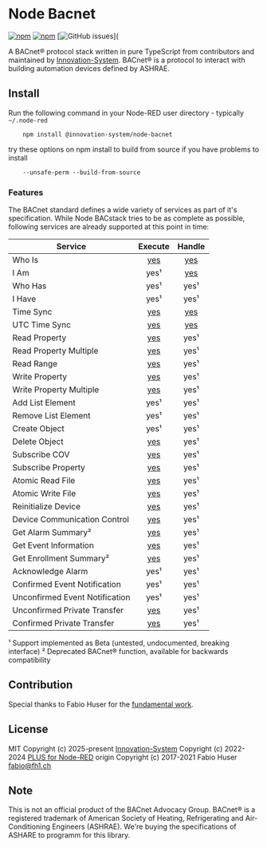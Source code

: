 # Node Bacnet

[![npm](https://img.shields.io/npm/v/@innovation-system/node-bacnet.svg)](https://www.npmjs.com/package/@innovation-system/node-bacnet)
[![npm](https://img.shields.io/npm/dt/@innovation-system/node-bacnet.svg)](https://www.npmjs.com/package/@innovation-system/node-bacnet)
[![GitHub issues](https://img.shields.io/github/issues/innovation-system/node-bacnet.svg)](

A BACnet® protocol stack written in pure TypeScript from contributors and maintained by [Innovation-System](https://www.innovation-system.it/).
BACnet® is a protocol to interact with building automation devices defined by ASHRAE.

## Install

Run the following command in your Node-RED user directory - typically `~/.node-red`

        npm install @innovation-system/node-bacnet

try these options on npm install to build from source if you have problems to install

        --unsafe-perm --build-from-source

### Features

The BACnet standard defines a wide variety of services as part of it's
specification. While Node BACstack tries to be as complete as possible,
following services are already supported at this point in time:

| Service                        |                                      Execute                                      | Handle                                                                        |
|--------------------------------|:---------------------------------------------------------------------------------:|:-----------------------------------------------------------------------------:|
| Who Is                         | [yes](http://books.plus4nodered.com/ts-node-bacnet/whoIs)                        | [yes](http://books.plus4nodered.com/ts-node-bacnet/event:whoIs)       |
| I Am                           |                                       yes¹                                        | [yes](http://books.plus4nodered.com/ts-node-bacnet/event:iAm)         |
| Who Has                        |                                       yes¹                                        | yes¹                                                                          |
| I Have                         |                                       yes¹                                        | yes¹                                                                          |
| Time Sync                      |           [yes](http://books.plus4nodered.com/ts-node-bacnet/timeSync)           | [yes](http://books.plus4nodered.com/ts-node-bacnet/event:timeSync)    |
| UTC Time Sync                  |         [yes](http://books.plus4nodered.com/ts-node-bacnet/timeSyncUTC)          | [yes](http://books.plus4nodered.com/ts-node-bacnet/event:timeSyncUTC) |
| Read Property                  |         [yes](http://books.plus4nodered.com/ts-node-bacnet/readProperty)         | yes¹                                                                          |
| Read Property Multiple         |     [yes](http://books.plus4nodered.com/ts-node-bacnet/readPropertyMultiple)     | yes¹                                                                          |
| Read Range                     |          [yes](http://books.plus4nodered.com/ts-node-bacnet/readRange)           | yes¹                                                                          |
| Write Property                 |        [yes](http://books.plus4nodered.com/ts-node-bacnet/writeProperty)         | yes¹                                                                          |
| Write Property Multiple        |    [yes](http://books.plus4nodered.com/ts-node-bacnet/writePropertyMultiple)     | yes¹                                                                          |
| Add List Element               |                                       yes¹                                        | yes¹                                                                          |
| Remove List Element            |                                       yes¹                                        | yes¹                                                                          |
| Create Object                  |                                       yes¹                                        | yes¹                                                                          |
| Delete Object                  |         [yes](http://books.plus4nodered.com/ts-node-bacnet/deleteObject)         | yes¹                                                                          |
| Subscribe COV                  |         [yes](http://books.plus4nodered.com/ts-node-bacnet/subscribeCOV)         | yes¹                                                                          |
| Subscribe Property             |      [yes](http://books.plus4nodered.com/ts-node-bacnet/subscribeProperty)       | yes¹                                                                          |
| Atomic Read File               |           [yes](http://books.plus4nodered.com/ts-node-bacnet/readFile)           | yes¹                                                                          |
| Atomic Write File              |          [yes](http://books.plus4nodered.com/ts-node-bacnet/writeFile)           | yes¹                                                                          |
| Reinitialize Device            |      [yes](http://books.plus4nodered.com/ts-node-bacnet/reinitializeDevice)      | yes¹                                                                          |
| Device Communication Control   |  [yes](http://books.plus4nodered.com/ts-node-bacnet/deviceCommunicationControl)  | yes¹                                                                          |
| Get Alarm Summary²             |       [yes](http://books.plus4nodered.com/ts-node-bacnet/getAlarmSummary)        | yes¹                                                                          |
| Get Event Information          |     [yes](http://books.plus4nodered.com/ts-node-bacnet/getEventInformation)      | yes¹                                                                          |
| Get Enrollment Summary²        |     [yes](http://books.plus4nodered.com/ts-node-bacnet/getEnrollmentSummary)     | yes¹                                                                          |
| Acknowledge Alarm              |                                       yes¹                                        | yes¹                                                                          |
| Confirmed Event Notification   |                                       yes¹                                        | yes¹                                                                          |
| Unconfirmed Event Notification |                                       yes¹                                        | yes¹                                                                          |
| Unconfirmed Private Transfer   |  [yes](http://books.plus4nodered.com/ts-node-bacnet/unconfirmedPrivateTransfer)  | yes¹                                                                          |
| Confirmed Private Transfer     |   [yes](http://books.plus4nodered.com/ts-node-bacnet/confirmedPrivateTransfer)   | yes¹                                                                          |

¹ Support implemented as Beta (untested, undocumented, breaking interface)
² Deprecated BACnet® function, available for backwards compatibility

## Contribution

Special thanks to Fabio Huser for the [fundamental work](https://github.com/fh1ch/node-bacstack).

## License

MIT
Copyright (c) 2025-present [Innovation-System](https://innovation-system.it/)
Copyright (c) 2022-2024 [PLUS for Node-RED](http://plus4nodered.com/)
origin Copyright (c) 2017-2021 Fabio Huser <fabio@fh1.ch>

## Note

This is not an official product of the BACnet Advocacy Group.
BACnet® is a registered trademark of American Society of Heating, Refrigerating and Air-Conditioning Engineers (ASHRAE).
We're buying the specifications of ASHARE to programm for this library.
